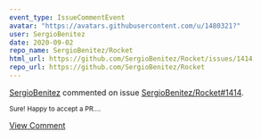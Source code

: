 ```yaml
---
event_type: IssueCommentEvent
avatar: "https://avatars.githubusercontent.com/u/1480321?"
user: SergioBenitez
date: 2020-09-02
repo_name: SergioBenitez/Rocket
html_url: https://github.com/SergioBenitez/Rocket/issues/1414
repo_url: https://github.com/SergioBenitez/Rocket
---
```


<a href='https://github.com/SergioBenitez' target='_blank'>SergioBenitez</a> commented on issue <a href='https://github.com/SergioBenitez/Rocket/issues/1414' target='_blank'>SergioBenitez/Rocket#1414</a>.

<small>Sure! Happy to accept a PR....</small>

<a href='https://github.com/SergioBenitez/Rocket/issues/1414' target='_blank'>View Comment</a>